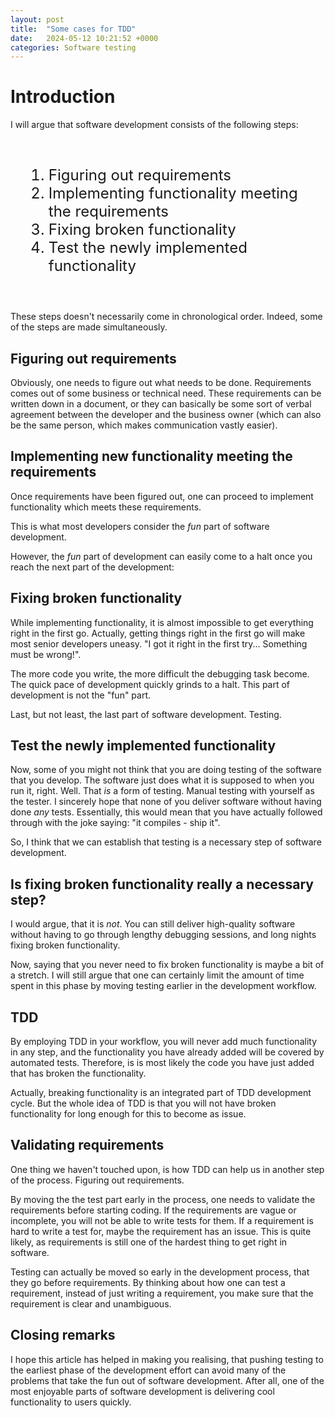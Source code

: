 ```yaml
---
layout: post
title:  "Some cases for TDD"
date:   2024-05-12 10:21:52 +0000
categories: Software testing
---
```


# Introduction

I will argue that software development consists of the following steps:

<div style="padding:20px; font-size:18pt">
<ol>
 <li>Figuring out requirements</li>

 <li>Implementing functionality meeting the requirements</li>

 <li>Fixing broken functionality</li>

 <li>Test the newly implemented functionality</li>
</ol>
</div>

These steps doesn't necessarily come in chronological order. Indeed, some
of the steps are made simultaneously.

## Figuring out requirements

Obviously, one needs to figure out what needs to be done. Requirements
comes out of some business or technical need. These requirements can be
written down in a document, or they can basically be some sort of verbal
agreement between the developer and the business owner (which can also 
be the same person, which makes communication vastly easier).

## Implementing new functionality meeting the requirements

Once requirements have been figured out, one can proceed to implement functionality
which meets these requirements.

This is what most developers consider the _fun_ part of software development.

However, the _fun_ part of development can easily come to a halt once you
reach the next part of the development:

## Fixing broken functionality

While implementing functionality, it is almost impossible to get everything right
in the first go. Actually, getting things right in the first go will make most 
senior developers uneasy. "I got it right in the first try... Something must be
wrong!".

The more code you write, the more difficult the debugging task become. The quick
pace of development quickly grinds to a halt. This part of development is not
the "fun" part.

Last, but not least, the last part of software development. Testing.

## Test the newly implemented functionality

Now, some of you might not think that you are doing testing of the software that
you develop. The software just does what it is supposed to when you run it, right.
Well. That _is_ a form of testing. Manual testing with yourself as the tester.
I sincerely hope that none of you deliver software without having done _any_ tests.
Essentially, this would mean that you have actually followed through with the joke
saying: "it compiles - ship it".

So, I think that we can establish that testing is a necessary step of software
development.

## Is fixing broken functionality really a necessary step?

I would argue, that it is _not_. You can still deliver high-quality software without
having to go through lengthy debugging sessions, and long nights fixing broken
functionality.

Now, saying that you never need to fix broken functionality is maybe a bit of a
stretch. I will still argue that one can certainly limit the amount of time spent
in this phase by moving testing earlier in the development workflow.

## TDD

By employing TDD in your workflow, you will never add much functionality in any step,
and the functionality you have already added will be covered by automated tests.
Therefore, is is most likely the code you have just added that has broken the
functionality.

Actually, breaking functionality is an integrated part of TDD development cycle. But
the whole idea of TDD is that you will not have broken functionality for long enough
for this to become as issue.

## Validating requirements

One thing we haven't touched upon, is how TDD can help us in another step of the
process. Figuring out requirements.

By moving the the test part early in the process, one needs to validate the
requirements before starting coding. If the requirements are vague or incomplete,
you will not be able to write tests for them. If a requirement is hard to write
a test for, maybe the requirement has an issue. This is quite likely, as requirements
is still one of the hardest thing to get right in software.

Testing can actually be moved so early in the development process, that they
go before requirements. By thinking about how one can test a requirement, instead
of just writing a requirement, you make sure that the requirement is clear and
unambiguous.

## Closing remarks

I hope this article has helped in making you realising, that pushing testing
to the earliest phase of the development effort can avoid many of the problems
that take the fun out of software development. After all, one of the most
enjoyable parts of software development is delivering cool functionality to
users quickly.
